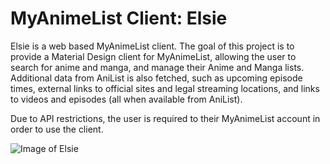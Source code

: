 # MyAnimeList Client: Elsie
Elsie is a web based MyAnimeList client. The goal of this project is to provide a Material Design client for MyAnimeList, allowing the user to search for anime and manga, and manage their Anime and Manga lists. Additional data from AniList is also fetched, such as upcoming episode times, external links to official sites and legal streaming locations, and links to videos and episodes (all when available from AniList).

Due to API restrictions, the user is required to their MyAnimeList account in order to use the client.

![Image of Elsie](http://www.theanimegallery.com/data/thumbs/790px/0128/tAG_128138.jpg)
